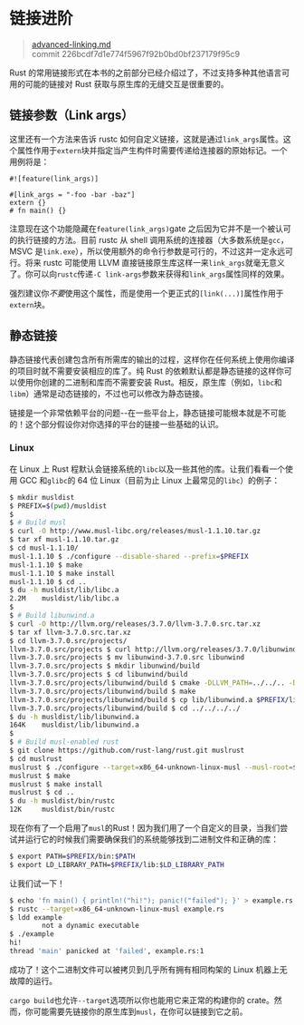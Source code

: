 # 链接进阶

> [advanced-linking.md](https://github.com/rust-lang/rust/blob/master/src/doc/book/advanced-linking.md)
> <br>
> commit 226bcdf7d1e774f5967f92b0bd0bf237179f95c9

Rust 的常用链接形式在本书的之前部分已经介绍过了，不过支持多种其他语言可用的可能的链接对 Rust 获取与原生库的无缝交互是很重要的。

## 链接参数（Link args）

这里还有一个方法来告诉 rustc 如何自定义链接，这就是通过`link_args`属性。这个属性作用于`extern`块并指定当产生构件时需要传递给连接器的原始标记。一个用例将是：

```rust,no_run
#![feature(link_args)]

#[link_args = "-foo -bar -baz"]
extern {}
# fn main() {}
```

注意现在这个功能隐藏在`feature(link_args)`gate 之后因为它并不是一个被认可的执行链接的方法。目前 rustc 从 shell 调用系统的连接器（大多数系统是`gcc`，MSVC 是`link.exe`），所以使用额外的命令行参数是可行的，不过这并一定永远可行。将来 rustc 可能使用 LLVM 直接链接原生库这样一来`link_args`就毫无意义了。你可以向`rustc`传递`-C link-args`参数来获得和`link_args`属性同样的效果。

强烈建议你*不要*使用这个属性，而是使用一个更正式的`[link(...)]`属性作用于`extern`块。

## 静态链接

静态链接代表创建包含所有所需库的输出的过程，这样你在任何系统上使用你编译的项目时就不需要安装相应的库了。纯 Rust 的依赖默认都是静态链接的这样你可以使用你创建的二进制和库而不需要安装 Rust。相反，原生库（例如，`libc`和`libm`）通常是动态链接的，不过也可以修改为静态链接。

链接是一个非常依赖平台的问题--在一些平台上，静态链接可能根本就是不可能的！这个部分假设你对你选择的平台的链接一些基础的认识。

### Linux

在 Linux 上 Rust 程默认会链接系统的`libc`以及一些其他的库。让我们看看一个使用 GCC 和`glibc`的 64 位 Linux（目前为止 Linux 上最常见的`libc`）的例子：

```bash
$ mkdir musldist
$ PREFIX=$(pwd)/musldist
$
$ # Build musl
$ curl -O http://www.musl-libc.org/releases/musl-1.1.10.tar.gz
$ tar xf musl-1.1.10.tar.gz
$ cd musl-1.1.10/
musl-1.1.10 $ ./configure --disable-shared --prefix=$PREFIX
musl-1.1.10 $ make
musl-1.1.10 $ make install
musl-1.1.10 $ cd ..
$ du -h musldist/lib/libc.a
2.2M    musldist/lib/libc.a
$
$ # Build libunwind.a
$ curl -O http://llvm.org/releases/3.7.0/llvm-3.7.0.src.tar.xz
$ tar xf llvm-3.7.0.src.tar.xz
$ cd llvm-3.7.0.src/projects/
llvm-3.7.0.src/projects $ curl http://llvm.org/releases/3.7.0/libunwind-3.7.0.src.tar.xz | tar xJf -
llvm-3.7.0.src/projects $ mv libunwind-3.7.0.src libunwind
llvm-3.7.0.src/projects $ mkdir libunwind/build
llvm-3.7.0.src/projects $ cd libunwind/build
llvm-3.7.0.src/projects/libunwind/build $ cmake -DLLVM_PATH=../../.. -DLIBUNWIND_ENABLE_SHARED=0 ..
llvm-3.7.0.src/projects/libunwind/build $ make
llvm-3.7.0.src/projects/libunwind/build $ cp lib/libunwind.a $PREFIX/lib/
llvm-3.7.0.src/projects/libunwind/build $ cd ../../../../
$ du -h musldist/lib/libunwind.a
164K    musldist/lib/libunwind.a
$
$ # Build musl-enabled rust
$ git clone https://github.com/rust-lang/rust.git muslrust
$ cd muslrust
muslrust $ ./configure --target=x86_64-unknown-linux-musl --musl-root=$PREFIX --prefix=$PREFIX
muslrust $ make
muslrust $ make install
muslrust $ cd ..
$ du -h musldist/bin/rustc
12K     musldist/bin/rustc
```

现在你有了一个启用了`musl`的Rust！因为我们用了一个自定义的目录，当我们尝试并运行它的时候我们需要确保我们的系统能够找到二进制文件和正确的库：

```bash
$ export PATH=$PREFIX/bin:$PATH
$ export LD_LIBRARY_PATH=$PREFIX/lib:$LD_LIBRARY_PATH
```

让我们试一下！

```bash
$ echo 'fn main() { println!("hi!"); panic!("failed"); }' > example.rs
$ rustc --target=x86_64-unknown-linux-musl example.rs
$ ldd example
        not a dynamic executable
$ ./example
hi!
thread 'main' panicked at 'failed', example.rs:1
```

成功了！这个二进制文件可以被拷贝到几乎所有拥有相同构架的 Linux 机器上无故障的运行。

`cargo build`也允许`--target`选项所以你也能用它来正常的构建你的 crate。然而，你可能需要先链接你的原生库到`musl`，在你可以链接到它之前。
